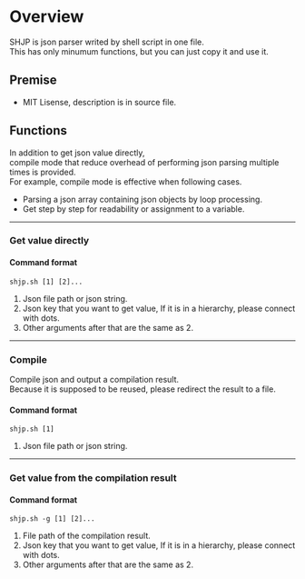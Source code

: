 # Overview

SHJP is json parser writed by shell script in one file.  
This has only minumum functions, but you can just copy it and use it.

## Premise

- MIT Lisense, description is in source file.

## Functions

In addition to get json value directly,  
compile mode that reduce overhead of performing json parsing multiple times is provided.  
For example, compile mode is effective when following cases.
 - Parsing a json array containing json objects by loop processing.
 - Get step by step for readability or assignment to a variable.

***
### Get value directly

#### Command format
`shjp.sh [1] [2]...`
1. Json file path or json string.
2. Json key that you want to get value, If it is in a hierarchy, please connect with dots.
3. Other arguments after that are the same as 2.

***
### Compile

Compile json and output a compilation result.  
Because it is supposed to be reused, please redirect the result to a file.

#### Command format
`shjp.sh [1]`
1. Json file path or json string.

***
### Get value from the compilation result

#### Command format
`shjp.sh -g [1] [2]...`
1. File path of the compilation result.
2. Json key that you want to get value, If it is in a hierarchy, please connect with dots.
3. Other arguments after that are the same as 2.


